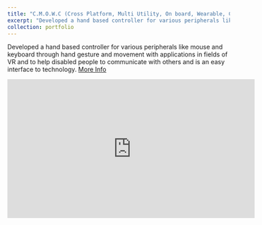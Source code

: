 ```yaml
---
title: "C.M.O.W.C (Cross Platform, Multi Utility, On board, Wearable, Controller)"
excerpt: "Developed a hand based controller for various peripherals like mouse and keyboard through hand gesture and movement with applications in fields of VR and to help disabled people to communicate with others and is an easy interface to technology. <br/><img src='https://praked.github.io/files/cmoc.jpg'>"
collection: portfolio
---
```


Developed a hand based controller for various peripherals like mouse and keyboard through hand gesture and movement with applications in fields of VR and to help disabled people to communicate with others and is an easy interface to technology. <a href="https://goo.gl/YrJeaL">More Info</a>
  
<iframe width="560" height="315" src="https://www.youtube.com/embed/KypM7Rg3tWc" frameborder="0" allow="accelerometer; autoplay; encrypted-media; gyroscope; picture-in-picture" allowfullscreen></iframe>
